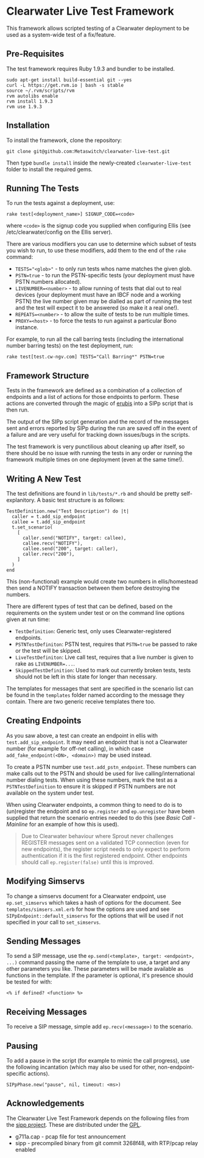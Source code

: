 Clearwater Live Test Framework
==============================

This framework allows scripted testing of a Clearwater deployment to be used as a system-wide test of a fix/feature.

Pre-Requisites
--------------

The test framework requires Ruby 1.9.3 and bundler to be installed.

    sudo apt-get install build-essential git --yes
    curl -L https://get.rvm.io | bash -s stable
    source ~/.rvm/scripts/rvm
    rvm autolibs enable
    rvm install 1.9.3
    rvm use 1.9.3

Installation
------------

To install the framework, clone the repository:

    git clone git@github.com:Metaswitch/clearwater-live-test.git

Then type `bundle install` inside the newly-created `clearwater-live-test` folder to install the required gems.

Running The Tests
-----------------

To run the tests against a deployment, use:

    rake test[<deployment_name>] SIGNUP_CODE=<code>

where `<code>` is the signup code you supplied when configuring Ellis (see /etc/clearwater/config on the Ellis server).

There are various modifiers you can use to determine which subset of tests you wish to run, to use these modifiers, add them to the end of the `rake` command:

 - `TESTS="<glob>"` - to only run tests whos name matches the given glob.
 - `PSTN=true` - to run the PSTN-specific tests (your deployment must have PSTN numbers allocated).
 - `LIVENUMBER=<number>` - to allow running of tests that dial out to real devices (your deployment must have an IBCF node and a working PSTN) the live number given may be dialled as part of running the test and the test will expect it to be answered (so make it a real one!).
 - `REPEATS=<number>` - to allow the suite of tests to be run multiple times.
 - `PROXY=<host>` - to force the tests to run against a particular Bono instance.

For example, to run all the call barring tests (including the international number barring tests) on the test deployment, run:

    rake test[test.cw-ngv.com] TESTS="Call Barring*" PSTN=true

Framework Structure
---------------

Tests in the framework are defined as a combination of a collection of endpoints and
a list of actions for those endpoints to perform.  These actions are converted through the magic of [erubis](http://www.kuwata-lab.com/erubis/) into a SIPp script that is then run.

The output of the SIPp script generation and the record of the messages sent and errors reported by SIPp during the run are saved off in the event of a failure and are very useful for tracking down issues/bugs in the scripts.

The test framework is very punctilious about cleaning up after itself, so there should be no issue with running the tests in any order or running the framework multiple times on one deployment (even at the same time!).

Writing A New Test
------------------

The test definitions are found in `lib/tests/*.rb` and should be pretty self-explanitory.  A basic test structure is as follows:

    TestDefinition.new("Test Description") do |t|
      caller = t.add_sip_endpoint
      callee = t.add_sip_endpoint
      t.set_scenario(
        [
          caller.send("NOTIFY", target: callee),
          callee.recv("NOTIFY"),
          callee.send("200", target: caller),
          caller.recv("200"),
        ]
      )
    end

This (non-functional) example would create two numbers in ellis/homestead then send a NOTIFY transaction between them before destroying the numbers.

There are different types of test that can be defined, based on the requirements on the system under test or on the command line options given at run time:

 - `TestDefinition`: Generic test, only uses Clearwater-registered endpoints.
 - `PSTNTestDefiniton`: PSTN test, requires that `PSTN=true` be passed to rake or the test will be skipped.
 - `LiveTestDefiniton`: Live call test, requires that a live number is given to rake as `LIVENUMBER=...`.
 - `SkippedTestDefinition`: Used to mark out currently broken tests, tests should not be left in this state for longer than necessary.

The templates for messages that sent are specified in the scenario list can be found in the `templates` folder named according to the message they contain.  There are two generic receive templates there too.

Creating Endpoints
------------------

As you saw above, a test can create an endpoint in ellis with `test.add_sip_endpoint`.  It may need an endpoint that is not a Clearwater number (for example for off-net calling), in which case `add_fake_endpoint(<DN>, <domain>)` may be used instead.

To create a PSTN number use `test.add_pstn_endpoint`.  These numbers can make calls out to the PSTN and should be used for live calling/international number dialing tests.  When using these numbers, mark the test as a `PSTNTestDefinition` to ensure it is skipped if PSTN numbers are not available on the system under test.

When using Clearwater endpoints, a common thing to need to do is to (un)register the endpoint and so `ep.register` and `ep.unregister` have been supplied that return the scenario entries needed to do this (see _Basic Call - Mainline_ for an example of how this is used).

> Due to Clearwater behaviour where Sprout never challenges REGISTER messages sent on a validated TCP connection (even for new endpoints), the register script needs to only expect to perform authentication if it is the first registered endpoint.  Other endpoints should call `ep.register(false)` until this is improved.

Modifying Simservs
------------------

To change a simservs document for a Clearwater endpoint, use `ep.set_simservs` which takes a hash of options for the document.  See `templates/simsers.xml.erb` for how the options are used and see `SIPpEndpoint::default_simservs` for the options that will be used if not specified in your call to `set_simservs`.

Sending Messages
----------------

To send a SIP message, use the `ep.send(<template>, target: <endpoint>, ...)` command passing the name of the template to use, a target and any other parameters you like.  These parameters will be made available as functions in the template.  If the parameter is optional, it's presence should be tested for with:

    <% if defined? <function> %>

Receiving Messages
------------------

To receive a SIP message, simple add `ep.recv(<message>)` to the scenario.

Pausing
-------

To add a pause in the script (for example to mimic the call progress), use the following incantation (which may also be used for other, non-endpoint-specific actions).

    SIPpPhase.new("pause", nil, timeout: <ms>)

Acknowledgements
----------------
The Clearwater Live Test Framework depends on the following files from the [sipp project](http://sipp.sourceforge.net/).  These are distributed under the [GPL](http://sipp.sourceforge.net/doc/license.html).

*   g711a.cap - pcap file for test announcement
*   sipp - precompiled binary from git commit 3268f48, with RTP/pcap relay enabled
